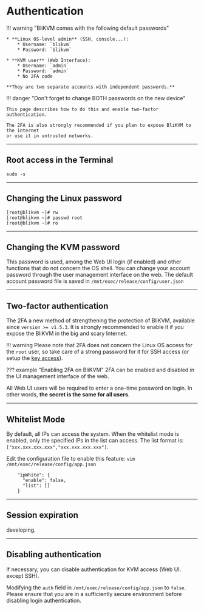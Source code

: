 # Authentication

!!! warning "BliKVM comes with the following default passwords"

    * **Linux OS-level admin** (SSH, console...):
        * Username: `blikvm`
        * Password: `blikvm`

    * **KVM user** (Web Interface):
        * Username: `admin`
        * Password: `admin`
        * No 2FA code

    **They are two separate accounts with independent passwords.**

!!! danger "Don't forget to change BOTH passwords on the new device"

    This page describes how to do this and enable two-factor authentication.

    The 2FA is also strongly recommended if you plan to expose BliKVM to the internet
    or use it in untrusted networks.

-----
## Root access in the Terminal
```
sudo -s
```


-----
## Changing the Linux password

```console
[root@blikvm ~]# rw
[root@blikvm ~]# passwd root
[root@blikvm ~]# ro
```


-----
## Changing the KVM password

This password is used, among the Web UI login (if enabled)
and other functions that do not concern the OS shell.
You can change your account password through the user management interface on the web.
The default account password file is saved in `/mnt/exec/release/config/user.json`


-----
## Two-factor authentication

The 2FA a new method of strengthening the protection of BliKVM, available since `version >= v1.5.3`.
It is strongly recommended to enable it if you expose the BliKVM in the big and scary Internet.

!!! warning
    Please note that 2FA does not concern the Linux OS access for the `root` user, so take care of a strong password
    for it for SSH access (or setup the [key access](https://www.digitalocean.com/community/tutorials/how-to-configure-ssh-key-based-authentication-on-a-linux-server)).

??? example "Enabling 2FA on BliKVM"
    2FA can be enabled and disabled in the UI management interface of the web.

All Web UI users will be required to enter a one-time password on login.
In other words, **the secret is the same for all users**.

----
## Whitelist Mode

By default, all IPs can access the system. When the whitelist mode is enabled, only the specified IPs in the list can access. The list format is: `["xxx.xxx.xxx.xxx","xxx.xxx.xxx.xxx"]`.

Edit the configuration file to enable this feature: `vim /mnt/exec/release/config/app.json`
```
    "ipWhite": {
      "enable": false,
      "list": []
    }
```

----
## Session expiration

developing.



----
## Disabling authentication

If necessary, you can disable authentication for KVM access (Web UI. except SSH).

Modifying the `auth` field in `/mnt/exec/release/config/app.json` to `false`. Please ensure that you are in a sufficiently secure environment before disabling login authentication.